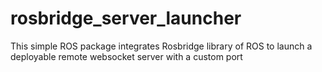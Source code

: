 # rosbridge_server_launcher
This simple ROS package integrates Rosbridge library of ROS to launch a deployable remote websocket server with a custom port
